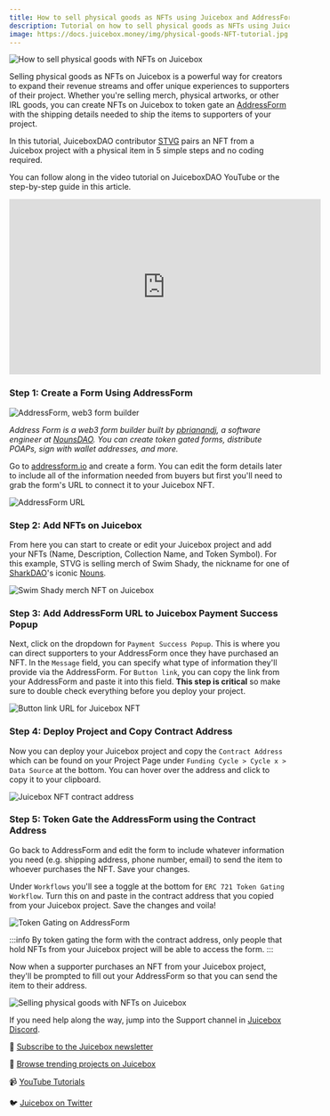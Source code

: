 ```yaml
---
title: How to sell physical goods as NFTs using Juicebox and AddressForm
description: Tutorial on how to sell physical goods as NFTs using Juicebox and AddressForm
image: https://docs.juicebox.money/img/physical-goods-NFT-tutorial.jpg
---
```


![How to sell physical goods with NFTs on Juicebox](physical-goods-NFT-thumbnail.webp)

Selling physical goods as NFTs on Juicebox is a powerful way for creators to expand their revenue streams and offer unique experiences to supporters of their project. Whether you're selling merch, physical artworks, or other IRL goods, you can create NFTs on Juicebox to token gate an [AddressForm](https://addressform.io/) with the shipping details needed to ship the items to supporters of your project.

In this tutorial, JuiceboxDAO contributor [STVG](https://twitter.com/0xSTVG) pairs an NFT from a Juicebox project with a physical item in 5 simple steps and no coding required.

You can follow along in the video tutorial on JuiceboxDAO YouTube or the step-by-step guide in this article.

<iframe width="560" height="315" src="https://www.youtube.com/embed/KGIvewBKuCk" title="YouTube video player" frameborder="0" allow="accelerometer; autoplay; clipboard-write; encrypted-media; gyroscope; picture-in-picture; web-share" allowfullscreen></iframe>

### Step 1: Create a Form Using AddressForm

![AddressForm, web3 form builder](address-form-banner.webp)

*Address Form is a web3 form builder built by [pbrianandj](https://twitter.com/pbrianandj), a software engineer at [NounsDAO](https://twitter.com/nounsdao). You can create token gated forms, distribute POAPs, sign with wallet addresses, and more.*

Go to [addressform.io](http://addressform.io) and create a form. You can edit the form details later to include all of the information needed from buyers but first you'll need to grab the form's URL to connect it to your Juicebox NFT.

![AddressForm URL](form-url.webp)

### Step 2: Add NFTs on Juicebox

From here you can start to create or edit your Juicebox project and add your NFTs (Name, Description, Collection Name, and Token Symbol). For this example, STVG is selling merch of Swim Shady, the nickname for one of [SharkDAO](https://sharks.wtf/)'s iconic [Nouns](https://nouns.wtf/).

![Swim Shady merch NFT on Juicebox](swim-shady-hoodie.webp)

### Step 3: Add AddressForm URL to Juicebox Payment Success Popup

Next, click on the dropdown for `Payment Success Popup`. This is where you can direct supporters to your AddressForm once they have purchased an NFT. In the `Message` field, you can specify what type of information they'll provide via the AddressForm. For `Button link`, you can copy the link from your AddressForm and paste it into this field. **This step is critical** so make sure to double check everything before you deploy your project.

![Button link URL for Juicebox NFT](button-link-sq.webp)

### Step 4: Deploy Project and Copy Contract Address

Now you can deploy your Juicebox project and copy the `Contract Address` which can be found on your Project Page under `Funding Cycle > Cycle x > Data Source` at the bottom. You can hover over the address and click to copy it to your clipboard.

![Juicebox NFT contract address](data-source-sq.webp)

### Step 5: Token Gate the AddressForm using the Contract Address

Go back to AddressForm and edit the form to include whatever information you need (e.g. shipping address, phone number, email) to send the item to whoever purchases the NFT. Save your changes.

Under `Workflows` you'll see a toggle at the bottom for `ERC 721 Token Gating Workflow`. Turn this on and paste in the contract address that you copied from your Juicebox project. Save the changes and voila!

![Token Gating on AddressForm](gating-contract-address-5x4.webp)

:::info
By token gating the form with the contract address, only people that hold NFTs from your Juicebox project will be able to access the form.
:::

Now when a supporter purchases an NFT from your Juicebox project, they'll be prompted to fill out your AddressForm so that you can send the item to their address.

![Selling physical goods with NFTs on Juicebox](selling-goods.gif)

If you need help along the way, jump into the Support channel in [Juicebox Discord](https://discord.gg/juicebox).

📰 [Subscribe to the Juicebox newsletter](https://newsletter.juicebox.money)

🚀 [Browse trending projects on Juicebox](https://juicebox.money/projects)

📹 [YouTube Tutorials](https://www.youtube.com/c/JuiceboxDAO)

🐦 [Juicebox on Twitter](https://twitter.com/juiceboxETH)
